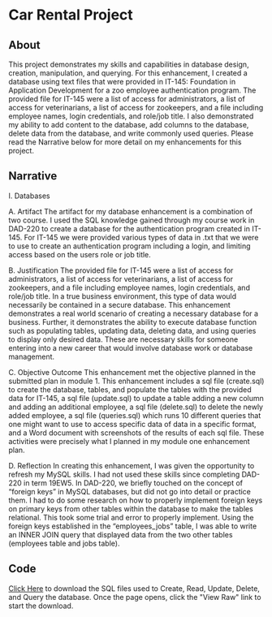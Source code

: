 # **Car Rental Project**

## About
This project demonstrates my skills and capabilities in database design, creation, manipulation, and querying. For this enhancement, I created a database using text files that were provided in IT-145: Foundation in Application Development for a zoo employee authentication program. The provided file for IT-145 were a list of access for administrators, a list of access for veterinarians, a list of access for zookeepers, and a file including employee names, login credentials, and role/job title. I also demonstrated my ability to add content to the database, add columns to the database, delete data from the database, and write commonly used queries.  Please read the Narrative below for more detail on my enhancements for this project. 

## Narrative
I.	Databases

A.	Artifact
The artifact for my database enhancement is a combination of two course. I used the SQL knowledge gained through my course work in DAD-220 to create a database for the authentication program created in IT-145. For IT-145 we were provided various types of data in .txt that we were to use to create an authentication program including a login, and limiting access based on the users role or job title.

B.	Justification
The provided file for IT-145 were a list of access for administrators, a list of access for veterinarians, a list of access for zookeepers, and a file including employee names, login credentials, and role/job title. In a true business environment, this type of data would necessarily be contained in a secure database. This enhancement demonstrates a real world scenario of creating a necessary database for a business. Further, it demonstrates the ability to execute database function such as populating tables, updating data, deleting data, and using queries to display only desired data. These are necessary skills for someone entering into a new career that would involve database work or database management.

C.	Objective Outcome
This enhancement met the objective planned in the submitted plan in module 1. This enhancement includes a sql file (create.sql) to create the database, tables, and populate the tables with the provided data for IT-145, a sql file (update.sql) to update a table adding a new column and adding an additional employee, a sql file (delete.sql) to delete the newly added employee, a sql file (queries.sql) which runs 10 different queries that one might want to use to access specific data of data in a specific format, and a Word document with screenshots of the results of each sql file. These activities were precisely what I planned in my module one enhancement plan.

D.	Reflection
In creating this enhancement, I was given the opportunity to refresh my MySQL skills. I had not used these skills since completing DAD-220 in term 19EW5. In DAD-220, we briefly touched on the concept of “foreign keys” in MySQL databases, but did not go into detail or practice them. I had to do some research on how to properly implement foreign keys on primary keys from other tables within the database to make the tables relational. This took some trial and error to properly implement. Using the foreign keys established in the “employees_jobs” table, I was able to write an INNER JOIN query that displayed data from the two other tables (employees table and jobs table).

## Code
[Click Here](https://github.com/troyrushing/troyrushing.github.io/blob/master/sqlfiles.zip) to download the SQL files used to Create, Read, Update, Delete, and Query the database. Once the page opens, click the "View Raw" link to start the download.
